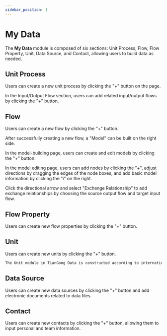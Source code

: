 ```yaml
---
sidebar_position: 1
---
```


# My Data

The **My Data** module is composed of six sections: Unit Process, Flow, Flow Property, Unit, Data Source, and Contact, allowing users to build data as needed.

## Unit Process

Users can create a new unit process by clicking the "+" button on the page.

In the Input/Output Flow section, users can add related input/output flows by clicking the "+" button.

## Flow

Users can create a new flow by clicking the "+" button.

After successfully creating a new flow, a "Model" can be built on the right side.

In the model-building page, users can create and edit models by clicking the "+" button.

In the model editing page, users can add nodes by clicking the "+", adjust directions by dragging the edges of the node boxes, and add basic model information by clicking the "i" on the right.

Click the directional arrow and select "Exchange Relationship" to add exchange relationships by choosing the source output flow and target input flow.

## Flow Property

Users can create new flow properties by clicking the "+" button.

## Unit

Users can create new units by clicking the "+" button.

```bash
The Unit module in TianGong Data is constructed according to international standards and can be directly referenced by users.
```
## Data Source

Users can create new data sources by clicking the "+" button and add electronic documents related to data files.

## Contact

Users can create new contacts by clicking the "+" button, allowing them to input personal and team information.
